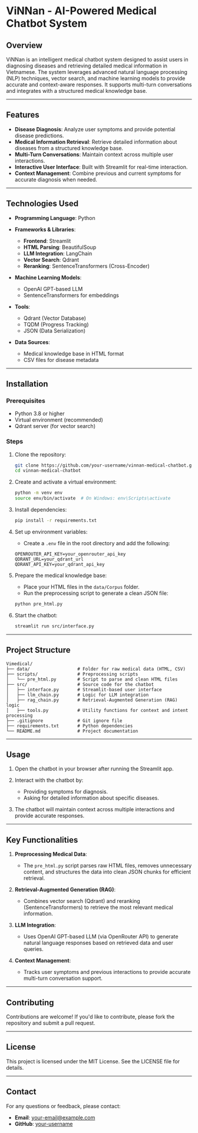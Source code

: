 # ViNNan - AI-Powered Medical Chatbot System

## Overview

ViNNan is an intelligent medical chatbot system designed to assist users in diagnosing diseases and retrieving detailed medical information in Vietnamese. The system leverages advanced natural language processing (NLP) techniques, vector search, and machine learning models to provide accurate and context-aware responses. It supports multi-turn conversations and integrates with a structured medical knowledge base.

---

## Features

* **Disease Diagnosis**: Analyze user symptoms and provide potential disease predictions.
* **Medical Information Retrieval**: Retrieve detailed information about diseases from a structured knowledge base.
* **Multi-Turn Conversations**: Maintain context across multiple user interactions.
* **Interactive User Interface**: Built with Streamlit for real-time interaction.
* **Context Management**: Combine previous and current symptoms for accurate diagnosis when needed.

---

## Technologies Used

* **Programming Language**: Python
* **Frameworks & Libraries**:

  * **Frontend**: Streamlit
  * **HTML Parsing**: BeautifulSoup
  * **LLM Integration**: LangChain
  * **Vector Search**: Qdrant
  * **Reranking**: SentenceTransformers (Cross-Encoder)
* **Machine Learning Models**:

  * OpenAI GPT-based LLM
  * SentenceTransformers for embeddings
* **Tools**:

  * Qdrant (Vector Database)
  * TQDM (Progress Tracking)
  * JSON (Data Serialization)
* **Data Sources**:

  * Medical knowledge base in HTML format
  * CSV files for disease metadata

---

## Installation

### Prerequisites

* Python 3.8 or higher
* Virtual environment (recommended)
* Qdrant server (for vector search)

### Steps

1. Clone the repository:

   ```bash
   git clone https://github.com/your-username/vinnan-medical-chatbot.git
   cd vinnan-medical-chatbot
   ```

2. Create and activate a virtual environment:

   ```bash
   python -m venv env
   source env/bin/activate  # On Windows: env\Scripts\activate
   ```

3. Install dependencies:

   ```bash
   pip install -r requirements.txt
   ```

4. Set up environment variables:

   * Create a `.env` file in the root directory and add the following:

   ```plaintext
   OPENROUTER_API_KEY=your_openrouter_api_key
   QDRANT_URL=your_qdrant_url
   QDRANT_API_KEY=your_qdrant_api_key
   ```

5. Prepare the medical knowledge base:

   * Place your HTML files in the `data/Corpus` folder.
   * Run the preprocessing script to generate a clean JSON file:

   ```bash
   python pre_html.py
   ```

6. Start the chatbot:

   ```bash
   streamlit run src/interface.py
   ```

---

## Project Structure

```
Vimedical/
├── data/                  # Folder for raw medical data (HTML, CSV)
├── scripts/               # Preprocessing scripts
│   └── pre_html.py        # Script to parse and clean HTML files
├── src/                   # Source code for the chatbot
│   ├── interface.py       # Streamlit-based user interface
│   ├── llm_chain.py       # Logic for LLM integration
│   ├── rag_chain.py       # Retrieval-Augmented Generation (RAG) logic
│   ├── tools.py           # Utility functions for context and intent processing
├── .gitignore             # Git ignore file
├── requirements.txt       # Python dependencies
└── README.md              # Project documentation
```

---

## Usage

1. Open the chatbot in your browser after running the Streamlit app.
2. Interact with the chatbot by:

   * Providing symptoms for diagnosis.
   * Asking for detailed information about specific diseases.
3. The chatbot will maintain context across multiple interactions and provide accurate responses.

---

## Key Functionalities

1. **Preprocessing Medical Data**:

   * The `pre_html.py` script parses raw HTML files, removes unnecessary content, and structures the data into clean JSON chunks for efficient retrieval.

2. **Retrieval-Augmented Generation (RAG)**:

   * Combines vector search (Qdrant) and reranking (SentenceTransformers) to retrieve the most relevant medical information.

3. **LLM Integration**:

   * Uses OpenAI GPT-based LLM (via OpenRouter API) to generate natural language responses based on retrieved data and user queries.

4. **Context Management**:

   * Tracks user symptoms and previous interactions to provide accurate multi-turn conversation support.

---

## Contributing

Contributions are welcome! If you'd like to contribute, please fork the repository and submit a pull request.

---

## License

This project is licensed under the MIT License. See the LICENSE file for details.

---

## Contact

For any questions or feedback, please contact:

* **Email**: [your-email@example.com](mailto:your-email@example.com)
* **GitHub**: [your-username](https://github.com/your-username)

<!-- Uploading "demo.mp4"... -->
